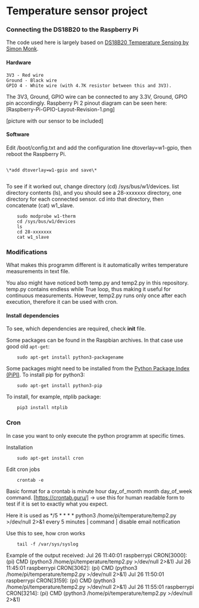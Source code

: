 # Temperature sensor project
### Connecting the DS18B20 to the Raspberry Pi

The code used here is largely based on [DS18B20 Temperature Sensing by Simon Monk](https://cdn-learn.adafruit.com/downloads/pdf/adafruits-raspberry-pi-lesson-11-ds18b20-temperature-sensing.pdf).

#### Hardware

	3V3 - Red wire
	Ground - Black wire
	GPIO 4 - White wire (with 4.7K resistor between this and 3V3).

The 3V3, Ground, GPIO wire can be connected to any 3.3V, Ground, GPIO pin accordingly.
Raspberry Pi 2 pinout diagram can be seen here:
[Raspberry-Pi-GPIO-Layout-Revision-1.png]

[picture with our sensor to be included] 


#### Software

Edit /boot/config.txt and add the configuration line dtoverlay=w1-gpio, then reboot the Raspberry Pi.

``` sudo nano /boot/config.txt
```

	\*add dtoverlay=w1-gpio and save\*

```	sudo reboot
```

To see if it worked out, change directory (cd) /sys/bus/w1/devices. list directory contents (ls), and you should see a 28-xxxxxxx directory, one directory for each connected sensor. cd into that directory, then concatenate (cat) w1_slave.

```	sudo modprobe w1-gpio
	sudo modprobe w1-therm
	cd /sys/bus/w1/devices
	ls
	cd 28-xxxxxxx
	cat w1_slave
```


### Modifications 


What makes this programm different is it automatically writes temperature measurements in text file. 

You also might have noticed both temp.py and temp2.py in this repository. temp.py contains endless while True loop, thus making it useful for continuous measurements. However, temp2.py runs only once after each execution, therefore it can be used with cron. 


#### Install dependencies

To see, which dependencies are required, check __init__ file.

Some packages can be found in the Raspbian archives. In that case use good old `apt-get`:
```
	sudo apt-get install python3-packagename
```
Some packages might need to be installed from the [Python Package Index (PiPI)](https://pypi.python.org/pypi). To install pip for python3:
```
	sudo apt-get install python3-pip
```
To install, for example, ntplib package:
```
	pip3 install ntplib
```

### Cron

In case you want to only execute the python programm at specific times. 

Installation
```
	sudo apt-get install cron
```
Edit cron jobs
```
	crontab -e
```
Basic format for a crontab is minute hour day_of_month month day_of_week command.
[https://crontab.guru/] -> use this for human readable form to test if it is set to exactly what you expect.

Here it is used as
	*/5 * * * * python3 /home/pi/temperature/temp2.py >/dev/null 2>&1
	every 5 minutes	| command 						| disable email notification

Use this to see, how cron works
```
	tail -f /var/sys/syslog
```

Example of the output received:
Jul 26 11:40:01 raspberrypi CRON[3000]: (pi) CMD (python3 /home/pi/temperature/temp2.py >/dev/null 2>&1)
Jul 26 11:45:01 raspberrypi CRON[3062]: (pi) CMD (python3 /home/pi/temperature/temp2.py >/dev/null 2>&1)
Jul 26 11:50:01 raspberrypi CRON[3159]: (pi) CMD (python3 /home/pi/temperature/temp2.py >/dev/null 2>&1)
Jul 26 11:55:01 raspberrypi CRON[3214]: (pi) CMD (python3 /home/pi/temperature/temp2.py >/dev/null 2>&1)
